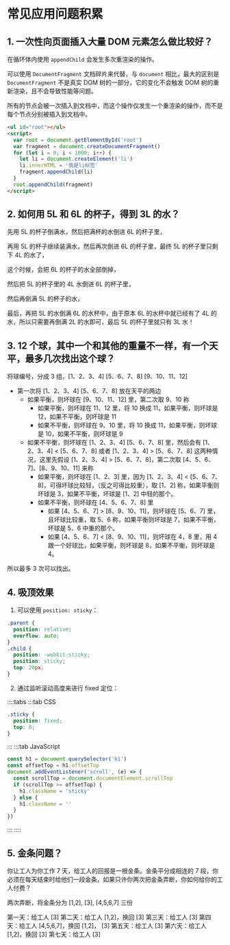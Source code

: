 # 常见应用问题积累

## 1. 一次性向页面插入大量 DOM 元素怎么做比较好？

在循环体内使用 `appendChild` 会发生多次重渲染的操作。

可以使用 `DocumentFragment` 文档碎片来代替，与 `document` 相比，最大的区别是 `DocumentFragment` 不是真实 DOM 树的一部分，它的变化不会触发 DOM 树的重新渲染，且不会导致性能等问题。

所有的节点会被一次插入到文档中，而这个操作仅发生一个重渲染的操作，而不是每个节点分别被插入到文档中。

```html
<ul id="root"></ul>
<script>
  var root = document.getElementById('root')
  var fragment = document.createDocumentFragment()
  for (let i = 0; i < 1000; i++) {
    let li = document.createElement('li')
    li.innerHTML = '我是li标签'
    fragment.appendChild(li)
  }
  root.appendChild(fragment)
</script>
```

## 2. 如何用 5L 和 6L 的杯子，得到 3L 的水？

先用 5L 的杯子倒满水，然后把满杯的水倒进 6L 的杯子里，

再用 5L 的杯子继续装满水，然后再次倒进 6L 的杯子里，最终 5L 的杯子里只剩下 4L 的水了，

这个时候，会把 6L 的杯子的水全部倒掉，

然后把 5L 的杯子里的 4L 水倒进 6L 的杯子里，

然后再倒满 5L 的杯子的水，

最后，再把 5L 的水倒满 6L 的水杯中，由于原本 6L 的水杯中就已经有了 4L 的水，所以只需要再倒满 2L 的水即可，最后 5L 的杯子里就只有 3L 水！

## 3. 12 个球，其中一个和其他的重量不一样，有一个天平，最多几次找出这个球？

将球编号，分成 3 组，[1、2、3、4] [5、6、7、8] [9、10、11、12]

- 第一次将 [1、2、3、4] [5、6、7、8] 放在天平的两边
  - 如果平衡，则坏球在 [9、10、11、12] 里，第二次取 9、10 称
    - 如果平衡，则坏球在 11、12 里，将 10 换成 11，如果平衡，则坏球是 12，如果不平衡，则坏球是 11
    - 如果不平衡，则坏球在 9、10 里，将 10 换成 11，如果平衡，则坏球是 10，如果不平衡，则坏球是 9
  - 如果不平衡，则坏球在 [1、2、3、4] [5、6、7、8] 里，然后会有 [1、2、3、4] < [5、6、7、8] 或者 [1、2、3、4] > [5、6、7、8] 这两种情况，这里先假设 [1、2、3、4] > [5、6、7、8]，第二次取 [4、5、6、7]、[8、9、10、11] 来称
    - 如果平衡，则坏球在 [1、2、3] 里，因为 [1、2、3、4] < [5、6、7、8]，可得坏球比较轻，（反之可得比较重），取 [1、2] 称，如果平衡则坏球是 3，如果不平衡，坏球是 [1、2] 中轻的那个。
    - 如果不平衡，则坏球在 [4、5、6、7、8] 里
      - 如果 [4、5、6、7] > [8、9、10、11]，则坏球在 [5、6、7] 里，且坏球比较重，取 5、6 称，如果平衡则坏球是 7，如果不平衡，坏球是 5、6 中重的那个。
      - 如果 [4、5、6、7] < [8、9、10、11]，则坏球在 4，8 里，用 4 跟一个好球比，如果平衡，则坏球是 8，如果不平衡，则坏球是 4。

所以最多 3 次可以找出。

## 4. 吸顶效果

1. 可以使用 `position: sticky`：

```css
.parent {
  position: relative;
  overflow: auto;
}
.child {
  position: -webkit-sticky;
  position: sticky;
  top: 20px;
}
```

2. 通过监听滚动高度来进行 fixed 定位：

::::tabs
:::tab CSS

```css
.sticky {
  position: fixed;
  top: 0;
}
```

:::
:::tab JavaScript

```js
const h1 = document.querySelector('h1')
const offsetTop = h1.offsetTop
document.addEventListener('scroll', (e) => {
  const scrollTop = document.documentElement.scrollTop
  if (scrollTop >= offsetTop) {
    h1.className = 'sticky'
  } else {
    h1.className = ''
  }
})
```

:::
::::

## 5. 金条问题？

你让工人为你工作 7 天，给工人的回报是一根金条。金条平分成相连的 7 段，你必须在每天结束时给他们一段金条，如果只许你两次把金条弄断，你如何给你的工人付费？

两次弄断，将金条分为 [1,2], [3], [4,5,6,7] 三份

第一天：给工人 [3]
第二天：给工人 [1,2]，换回 [3]
第三天：给工人 [3]
第四天：给工人 [4,5,6,7]，换回 [1,2]， [3]
第五天：给工人 [3]
第六天：给工人 [1,2]，换回 [3]
第七天：给工人 [3]

